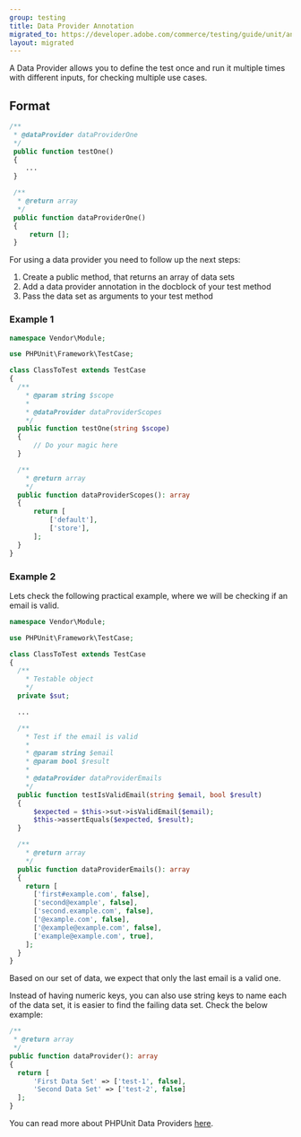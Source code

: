 ```yaml
---
group: testing
title: Data Provider Annotation
migrated_to: https://developer.adobe.com/commerce/testing/guide/unit/annotations/
layout: migrated
---
```


A Data Provider allows you to define the test once and run it multiple times with different inputs, for checking multiple use cases.

## Format

```php
/**
 * @dataProvider dataProviderOne
 */
 public function testOne()
 {
    ...
 }

 /**
  * @return array
  */
 public function dataProviderOne()
 {
     return [];
 }
```

For using a data provider you need to follow up the next steps:

1. Create a public method, that returns an array of data sets
1. Add a data provider annotation in the docblock of your test method
1. Pass the data set as arguments to your test method

### Example 1

```php
namespace Vendor\Module;

use PHPUnit\Framework\TestCase;

class ClassToTest extends TestCase
{
  /**
    * @param string $scope
    *
    * @dataProvider dataProviderScopes
    */
  public function testOne(string $scope)
  {
      // Do your magic here
  }

  /**
    * @return array
    */
  public function dataProviderScopes(): array
  {
      return [
          ['default'],
          ['store'],
      ];
  }
}
```

### Example 2

Lets check the following practical example, where we will be checking if an email is valid.

```php
namespace Vendor\Module;

use PHPUnit\Framework\TestCase;

class ClassToTest extends TestCase
{
  /**
    * Testable object
    */
  private $sut;

  ...

  /**
    * Test if the email is valid
    *
    * @param string $email
    * @param bool $result
    *
    * @dataProvider dataProviderEmails
    */
  public function testIsValidEmail(string $email, bool $result)
  {
      $expected = $this->sut->isValidEmail($email);
      $this->assertEquals($expected, $result);
  }

  /**
    * @return array
    */
  public function dataProviderEmails(): array
  {
    return [
      ['first#example.com', false],
      ['second@example', false],
      ['second.example.com', false],
      ['@example.com', false],
      ['@example@example.com', false],
      ['example@example.com', true],
    ];
  }
}
```

Based on our set of data, we expect that only the last email is a valid one.

Instead of having numeric keys, you can also use string keys to name each of the data set, it is easier to find the failing data set.
Check the below example:

```php
/**
 * @return array
 */
public function dataProvider(): array
{
  return [
      'First Data Set' => ['test-1', false],
      'Second Data Set' => ['test-2', false]
  ];
}
```

You can read more about PHPUnit Data Providers [here](https://phpunit.readthedocs.io/en/8.0/writing-tests-for-phpunit.html#data-providers).
